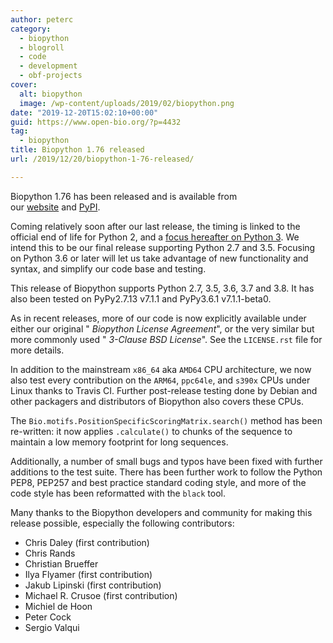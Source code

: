 ```yaml
---
author: peterc
category:
  - biopython
  - blogroll
  - code
  - development
  - obf-projects
cover:
  alt: biopython
  image: /wp-content/uploads/2019/02/biopython.png
date: "2019-12-20T15:02:10+00:00"
guid: https://www.open-bio.org/?p=4432
tag:
  - biopython
title: Biopython 1.76 released
url: /2019/12/20/biopython-1-76-released/

---
```

Biopython 1.76 has been released and is available from our [website](https://biopython.org/wiki/Download) and [PyPI](https://pypi.python.org/pypi/biopython/1.76).

Coming relatively soon after our last release, the timing is linked to the official end of life for Python 2, and a [focus hereafter on Python 3](https://python3statement.org/). We intend this to be our final release supporting Python 2.7 and 3.5. Focusing on Python 3.6 or later will let us take advantage of new functionality and syntax, and simplify our code base and testing.

This release of Biopython supports Python 2.7, 3.5, 3.6, 3.7 and 3.8. It has also been tested on PyPy2.7.13 v7.1.1 and PyPy3.6.1 v7.1.1-beta0.

As in recent releases, more of our code is now explicitly available under either our original " _Biopython License Agreement_", or the very similar but more commonly used " _3-Clause BSD License_". See the `LICENSE.rst` file for more details.

In addition to the mainstream `x86_64` aka `AMD64` CPU architecture, we now also test every contribution on the `ARM64`, `ppc64le`, and `s390x` CPUs under Linux thanks to Travis CI. Further post-release testing done by Debian and other packagers and distributors of Biopython also covers these CPUs.

The `Bio.motifs.PositionSpecificScoringMatrix.search()` method has been re-written: it now applies `.calculate()` to chunks of the sequence to maintain a low memory footprint for long sequences.

Additionally, a number of small bugs and typos have been fixed with further additions to the test suite. There has been further work to follow the Python PEP8, PEP257 and best practice standard coding style, and more of the code style has been reformatted with the `black` tool.

Many thanks to the Biopython developers and community for making this release possible, especially the following contributors:

- Chris Daley (first contribution)
- Chris Rands
- Christian Brueffer
- Ilya Flyamer (first contribution)
- Jakub Lipinski (first contribution)
- Michael R. Crusoe (first contribution)
- Michiel de Hoon
- Peter Cock
- Sergio Valqui
